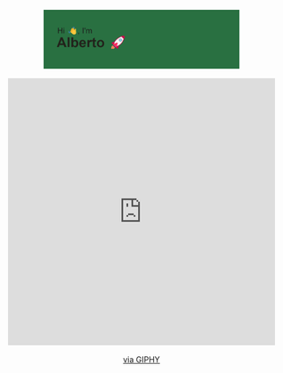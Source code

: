 <div align="center" width="50">

<img src="https://github.com/albertojimpala/albertojimpala/blob/main/header.png" href="https://github.com/albertojimpala" alt="Hello Coders" width="70%"/> <br>


<iframe src="https://giphy.com/embed/hX0NsvgC2ESspzUFnp" width="480" height="480" frameBorder="0" class="giphy-embed" allowFullScreen></iframe><p><a href="https://giphy.com/gifs/acorn-tv-wow-acorn-tv-king-george-hX0NsvgC2ESspzUFnp">via GIPHY</a></p>

</div>
<!--
**albertojimpala/albertojimpala** is a ✨ _special_ ✨ repository because its `README.md` (this file) appears on your GitHub profile.

Here are some ideas to get you started:

- 🔭 I’m currently working on ...
- 🌱 I’m currently learning ...
- 👯 I’m looking to collaborate on ...
- 🤔 I’m looking for help with ...
- 💬 Ask me about ...
- 📫 How to reach me: ...
- 😄 Pronouns: ...
- ⚡ Fun fact: ...
-->
